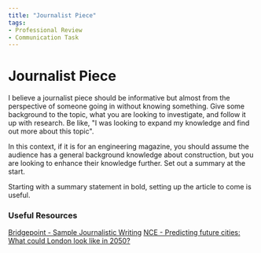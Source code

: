 ```yaml
---
title: "Journalist Piece"
tags: 
- Professional Review
- Communication Task
---
```

# Journalist Piece
I believe a journalist piece should be informative but almost from the perspective of someone going in without knowing something. Give some background to the topic, what you are looking to investigate, and follow it up with research. Be like, "I was looking to expand my knowledge and find out more about this topic". 

In this context, if it is for an engineering magazine, you should assume the audience has a general background knowledge about construction, but you are looking to enhance their knowledge further. Set out a summary at the start.

Starting with a summary statement in bold, setting up the article to come is useful.

### Useful Resources
[Bridgepoint - Sample Journalistic Writing](https://content.bridgepointeducation.com/curriculum/file/a8a84b6b-aa7e-488c-84b8-24bf0aefb0ae/1/Sample%20Journalistic%20Writing.pdf)
[NCE - Predicting future cities: What could London look like in 2050?](https://www.newcivilengineer.com/latest/predicting-future-cities-what-could-london-look-like-in-2050-16-11-2022/)
